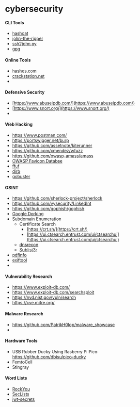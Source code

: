 # cybersecurity

#### CLI Tools

- [hashcat](https://hashcat.net/hashcat/)
- [john-the-ripper](https://www.openwall.com/john/)
- [ssh2john.py](https://github.com/openwall/john/blob/bleeding-jumbo/run/ssh2john.py)
- [gpg](https://gnupg.org/)

#### Online Tools

- [hashes.com](https://hashes.com/en/decrypt/hash)
- [crackstation.net](https://crackstation.net/)
- 

#### Defensive Security

* [https://www.abuseipdb.com/](https://www.abuseipdb.com/)
* [https://www.snort.org/](https://www.snort.org/)
* 

#### Web Hacking

- https://www.postman.com/
- https://portswigger.net/burp
- https://github.com/assetnote/kiterunner
- https://github.com/xmendez/wfuzz
- https://github.com/owasp-amass/amass
- [OWASP Favicon Databse](https://wiki.owasp.org/index.php/OWASP_favicon_database)
- [ffuf](https://github.com/ffuf/ffuf)
- [dirb](https://www.kali.org/tools/dirb/)
- [gobuster](https://www.kali.org/tools/gobuster/)

#### OSINT

- https://github.com/sherlock-project/sherlock
- https://github.com/vysecurity/LinkedInt
- https://github.com/gophish/gophish
- [Google Dorking](https://gist.github.com/sundowndev/283efaddbcf896ab405488330d1bbc06)
- Subdomain Enumeration
  - Certificate Search
    - [https://crt.sh/](https://crt.sh/)
    - [https://ui.ctsearch.entrust.com/ui/ctsearchui](https://ui.ctsearch.entrust.com/ui/ctsearchui)
  - [dnsrecon](https://www.kali.org/tools/dnsrecon/)
  - [Sublist3r](https://github.com/aboul3la/Sublist3r)
- [pdfinfo](https://linux.die.net/man/1/pdfinfo)
- [exiftool](https://exiftool.org/)
- 

#### Vulnerability Research

- https://www.exploit-db.com/
- https://www.exploit-db.com/searchsploit
- https://nvd.nist.gov/vuln/search
- https://cve.mitre.org/

#### Malware Research

- https://github.com/PatrikH0lop/malware_showcase
- 

#### Hardware Tools

- USB Rubber Ducky Using Rasberry Pi Pico
  https://github.com/dbisu/pico-ducky
- FemtoCell
- Stingray

#### Word Lists

- [RockYou](https://github.com/brannondorsey/naive-hashcat/releases/download/data/rockyou.txt)
- [SecLists](https://github.com/danielmiessler/SecLists)
- [jwt-secrets](https://github.com/wallarm/jwt-secrets)
